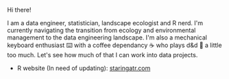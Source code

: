 Hi there!

I am a data engineer, statistician, landscape ecologist and R nerd. I'm currently navigating the transition from ecology and environmental management to the data engineering landscape. I'm also a mechanical keyboard enthusiast ⌨️ with a coffee dependancy ☕ who plays d&d 🎲 a little too much. Let's see how much of that I can work into data projects.

- R website (In need of updating): [staringatr.com](www.staringatr.com)

<!--
**MitchStares/MitchStares** is a ✨ _special_ ✨ repository because its `README.md` (this file) appears on your GitHub profile.

Here are some ideas to get you started:

- 🔭 I’m currently working on ...
- 🌱 I’m currently learning ...
- 👯 I’m looking to collaborate on ...
- 🤔 I’m looking for help with ...
- 💬 Ask me about ...
- 📫 How to reach me: ...
- 😄 Pronouns: ...
- ⚡ Fun fact: ...
-->
